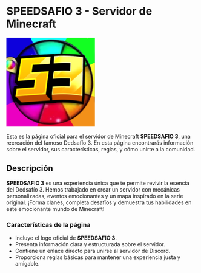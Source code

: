 # SPEEDSAFIO 3 - Servidor de Minecraft

![Logo de SPEEDSAFIO 3](logo.png)

Esta es la página oficial para el servidor de Minecraft **SPEEDSAFIO 3**, una recreación del famoso Dedsafío 3. En esta página encontrarás información sobre el servidor, sus características, reglas, y cómo unirte a la comunidad.

## Descripción

**SPEEDSAFIO 3** es una experiencia única que te permite revivir la esencia del Dedsafío 3. Hemos trabajado en crear un servidor con mecánicas personalizadas, eventos emocionantes y un mapa inspirado en la serie original. ¡Forma clanes, completa desafíos y demuestra tus habilidades en este emocionante mundo de Minecraft!

### Características de la página
- Incluye el logo oficial de **SPEEDSAFIO 3**.
- Presenta información clara y estructurada sobre el servidor.
- Contiene un enlace directo para unirse al servidor de Discord.
- Proporciona reglas básicas para mantener una experiencia justa y amigable.

